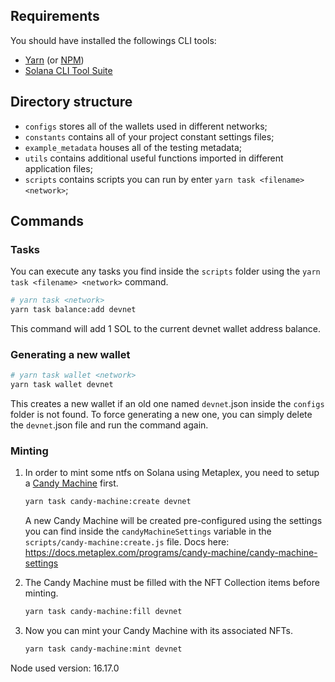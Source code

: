 ## Requirements
You should have installed the followings CLI tools:
  - [Yarn](https://yarnpkg.com/) (or [NPM](https://docs.npmjs.com/cli/))
  - [Solana CLI Tool Suite](https://docs.solana.com/cli/install-solana-cli-tools)


## Directory structure
- `configs` stores all of the wallets used in different networks;
- `constants` contains all of your project constant settings files;
- `example_metadata` houses all of the testing metadata;
- `utils` contains additional useful functions imported in different application files;
- `scripts` contains scripts you can run by enter `yarn task <filename> <network>`;

## Commands
### Tasks
You can execute any tasks you find inside the `scripts` folder using the `yarn task <filename> <network>` command.
```sh
# yarn task <network>
yarn task balance:add devnet
```

This command will add 1 SOL to the current devnet wallet address balance.

### Generating a new wallet
```sh
# yarn task wallet <network>
yarn task wallet devnet
```
This creates a new wallet if an old one named `devnet`.json inside the `configs` folder is not found. To force generating a new one, you can simply delete the `devnet`.json file and run the command again. 

### Minting
1.  In order to mint some ntfs on Solana using Metaplex, you need to setup a [Candy Machine](https://docs.metaplex.com/programs/candy-machine/overview) first.
    ```sh
    yarn task candy-machine:create devnet
    ```
    A new Candy Machine will be created pre-configured using the settings you can find inside the `candyMachineSettings` variable in the `scripts/candy-machine:create.js` file. Docs here: https://docs.metaplex.com/programs/candy-machine/candy-machine-settings
    
1.  The Candy Machine must be filled with the NFT Collection items before minting.
    ```sh
    yarn task candy-machine:fill devnet
    ```
1.  Now you can mint your Candy Machine with its associated NFTs.
    ```sh
    yarn task candy-machine:mint devnet
    ```



Node used version: 16.17.0